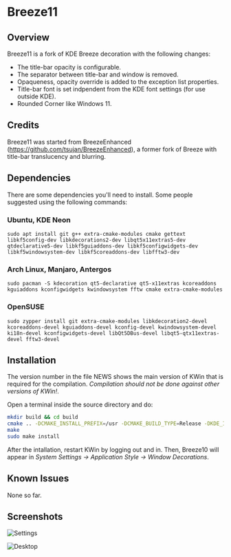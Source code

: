 # Breeze11

## Overview

Breeze11 is a fork of KDE Breeze decoration with the following changes:

 * The title-bar opacity is configurable.
 * The separator between title-bar and window is removed.
 * Opaqueness, opacity override is added to the exception list properties.
 * Title-bar font is set indpendent from the KDE font settings (for use outside KDE).
 * Rounded Corner like Windows 11.

## Credits

Breeze11 was started from BreezeEnhanced (https://github.com/tsujan/BreezeEnhanced), a former fork of Breeze with title-bar translucency and blurring.

## Dependencies

There are some dependencies you'll need to install. Some people suggested using the following commands:

### Ubuntu, KDE Neon
``` shell
sudo apt install git g++ extra-cmake-modules cmake gettext libkf5config-dev libkdecorations2-dev libqt5x11extras5-dev qtdeclarative5-dev libkf5guiaddons-dev libkf5configwidgets-dev libkf5windowsystem-dev libkf5coreaddons-dev libfftw3-dev
```

### Arch Linux, Manjaro, Antergos
``` shell
sudo pacman -S kdecoration qt5-declarative qt5-x11extras kcoreaddons kguiaddons kconfigwidgets kwindowsystem fftw cmake extra-cmake-modules
```

### OpenSUSE
``` shell
sudo zypper install git extra-cmake-modules libkdecoration2-devel kcoreaddons-devel kguiaddons-devel kconfig-devel kwindowsystem-devel ki18n-devel kconfigwidgets-devel libQt5DBus-devel libqt5-qtx11extras-devel fftw3-devel
```

## Installation

The version number in the file NEWS shows the main version of KWin that is required for the compilation. *Compilation should not be done against other versions of KWin!*.

Open a terminal inside the source directory and do:
```sh
mkdir build && cd build
cmake .. -DCMAKE_INSTALL_PREFIX=/usr -DCMAKE_BUILD_TYPE=Release -DKDE_INSTALL_LIBDIR=lib -DBUILD_TESTING=OFF -DKDE_INSTALL_USE_QT_SYS_PATHS=ON
make
sudo make install
```
After the intallation, restart KWin by logging out and in. Then, Breeze10 will appear in *System Settings &rarr; Application Style &rarr; Window Decorations*.

## Known Issues

None so far.

## Screenshots

![Settings](screenshots/Settings.png?raw=true "Settings")

![Desktop](screenshots/Desktop.png?raw=true "Desktop")
